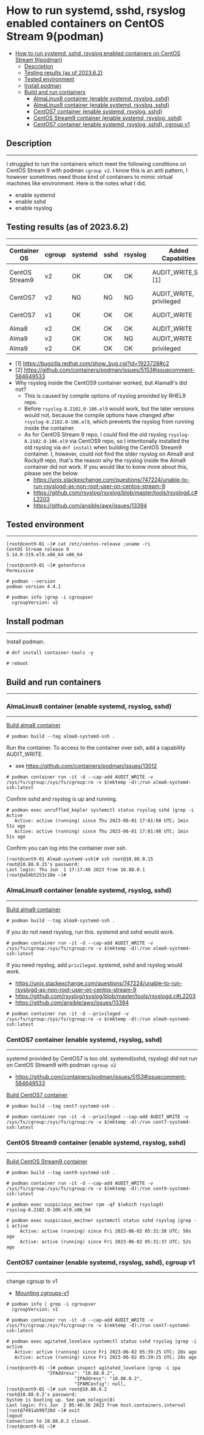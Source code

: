 # How to run systemd, sshd, rsyslog enabled containers on CentOS Stream 9(podman)

- [How to run systemd, sshd, rsyslog enabled containers on CentOS Stream 9(podman)](#how-to-run-systemd-sshd-rsyslog-enabled-containers-on-centos-stream-9podman)
  - [Description](#description)
  - [Testing results (as of 2023.6.2)](#testing-results-as-of-202362)
  - [Tested environment](#tested-environment)
  - [Install podman](#install-podman)
  - [Build and run containers](#build-and-run-containers)
    - [AlmaLinux8 container (enable systemd, rsyslog, sshd)](#almalinux8-container-enable-systemd-rsyslog-sshd)
    - [AlmaLinux9 container (enable systemd, rsyslog, sshd)](#almalinux9-container-enable-systemd-rsyslog-sshd)
    - [CentOS7 container (enable systemd, rsyslog, sshd)](#centos7-container-enable-systemd-rsyslog-sshd)
    - [CentOS Stream9 container (enable systemd, rsyslog, sshd)](#centos-stream9-container-enable-systemd-rsyslog-sshd)
    - [CentOS7 container (enable systemd, rsyslog, sshd), cgroup v1](#centos7-container-enable-systemd-rsyslog-sshd-cgroup-v1)

## Description
---

I struggled to run the containers which meet the following conditions on CentOS Stream 9 with podman `cgroup v2`.
I know this is an anti pattern, I however sometimes need those kind of containers to mimic virtual machines like environment.
Here is the notes what I did.

- enable systemd
- enable sshd
- enable rsyslog

## Testing results (as of 2023.6.2)
---

| Container OS   | cgroup | systemd | sshd | rsyslog | Added Capabiities       | Note               |
| -------------- | ------ | ------- | ---- | ------- | ----------------------- | ------------------ |
| CentOS Stream9 | v2     | OK      | OK   | OK      | AUDIT_WRITE,See [1]            | install old rsyslog |
| CentOS7        | v2     | NG      | NG   | NG      | AUDIT_WRITE, privileged | See [2]            |
| CentOS7        | v1     | OK      | OK   | OK      | AUDIT_WRITE             | See [2]            |
| Alma8          | v2     | OK      | OK   | OK      | AUDIT_WRITE             | None               |
| Alma9          | v2     | OK      | OK   | NG      | AUDIT_WRITE             | None               |
| Alma9          | v2     | OK      | OK   | OK      | privileged              | None               |

- [1] https://bugzilla.redhat.com/show_bug.cgi?id=1923728#c2
- [2] https://github.com/containers/podman/issues/5153#issuecomment-584649533
- Why rsyslog inside the CentOS9 container worked, but Alama9's did not?
  - This is caused by compile options of rsyslog provided by RHEL9 repo. 
  - Before `rsyslog-8.2102.0-106.el9` would work, but the later versions would not, because the compile options have changed after `rsyslog-8.2102.0-106.el9`, which prevents the rsyslog from running inside the container.
  - As for CentOS Stream 9 repo, I could find the old rsyslog `rsyslog-8.2102.0-106.el9` via CentOS9 repo, so I intentionally installed the old rsyslog via `dnf install` when building the CentOS Stream9 container. I, however, could not find the older rsyslog on Alma9 and Rocky9 repo, that's the reason why the rsyslog inside the Alma9 container did not work. If you would like to konw more about this, please see the below.
    - https://unix.stackexchange.com/questions/747224/unable-to-run-rsyslogd-as-non-root-user-on-centos-stream-9
    - https://github.com/rsyslog/rsyslog/blob/master/tools/rsyslogd.c#L2203
    - https://github.com/ansible/awx/issues/13394

## Tested environment
---

```text
[root@cent9-01 ~]# cat /etc/centos-release ;uname -ri
CentOS Stream release 9
5.14.0-319.el9.x86_64 x86_64

[root@cent9-01 ~]# getenforce 
Permissive

# podman --version 
podman version 4.4.1

# podman info |grep -i cgroupver
  cgroupVersion: v2
```

## Install podman
---

Install podman.
```text
# dnf install container-tools -y
```

```text
# reboot
```

## Build and run containers
---

### AlmaLinux8 container (enable systemd, rsyslog, sshd)
---

[Build alma8 container](./Alma8-systemd-ssh/Dockerfile)
```text
# podman build --tag alma8-systemd-ssh .
```

Run the container. To access to the container over ssh, add a capability AUDIT_WRITE.
- see https://github.com/containers/podman/issues/13012
```text
# podman container run -it -d --cap-add AUDIT_WRITE -v /sys/fs/cgroup:/sys/fs/cgroup:ro -v $(mktemp -d):/run alma8-systemd-ssh:latest 
```

Confirm sshd and rsyslog is up and running.
```text
# podman exec unruffled_kepler systemctl status rsyslog sshd |grep -i Active
   Active: active (running) since Thu 2023-06-01 17:01:08 UTC; 1min 51s ago
   Active: active (running) since Thu 2023-06-01 17:01:08 UTC; 1min 51s ago
```

Confirm you can log into the container over ssh.
```text
[root@cent9-01 Alma8-systemd-ssh]# ssh root@10.88.0.15
root@10.88.0.15's password: 
Last login: Thu Jun  1 17:17:40 2023 from 10.88.0.1
[root@a54b5253c10e ~]# 
```

### AlmaLinux9 container (enable systemd, rsyslog, sshd)
---

[Build alma9 container](./Alma9-systemd-ssh/Dockerfile)
```text
# podman build --tag alma9-systemd-ssh .
```

If you do not need rsyslog, run this. systemd and sshd would work.
```text
# podman container run -it -d --cap-add AUDIT_WRITE -v /sys/fs/cgroup:/sys/fs/cgroup:ro -v $(mktemp -d):/run alma9-systemd-ssh:latest 
```

If you need rsyslog, add `privileged`. systemd, sshd and rsyslog would work.
- https://unix.stackexchange.com/questions/747224/unable-to-run-rsyslogd-as-non-root-user-on-centos-stream-9
- https://github.com/rsyslog/rsyslog/blob/master/tools/rsyslogd.c#L2203
- https://github.com/ansible/awx/issues/13394
```text
# podman container run -it -d --privileged -v /sys/fs/cgroup:/sys/fs/cgroup:ro -v $(mktemp -d):/run alma9-systemd-ssh:latest
```

### CentOS7 container (enable systemd, rsyslog, sshd)
---

systemd provided by CentOS7 is too old. 
systemd(sshd, rsyslog) did not run on CentOS Stream9 with podman `cgroup v2`
- https://github.com/containers/podman/issues/5153#issuecomment-584649533

[Build CentOS7 container](./Cent7-systemd-ssh/Dockerfile)
```text
# podman build --tag cent7-systemd-ssh .
```

```text
# podman container run -it -d --privileged --cap-add AUDIT_WRITE -v /sys/fs/cgroup:/sys/fs/cgroup:ro -v $(mktemp -d):/run cent7-systemd-ssh:latest
```

### CentOS Stream9 container (enable systemd, rsyslog, sshd)
---

[Build CentOS Stream9 container](./CentOS-Stream9-systemd-ssh/Dockerfile)

```text
# podman build --tag cent9-systemd-ssh .
```

```text
# podman container run -it -d --cap-add AUDIT_WRITE -v /sys/fs/cgroup:/sys/fs/cgroup:ro -v $(mktemp -d):/run cent9-systemd-ssh:latest
```

```text
# podman exec suspicious_meitner rpm -qf $(which rsyslogd)
rsyslog-8.2102.0-106.el9.x86_64

# podman exec suspicious_meitner systemctl status sshd rsyslog |grep -i active
     Active: active (running) since Fri 2023-06-02 05:31:38 UTC; 50s ago
     Active: active (running) since Fri 2023-06-02 05:31:37 UTC; 52s ago
```

### CentOS7 container (enable systemd, rsyslog, sshd), cgroup v1
---

change cgroup to v1
- [Mounting cgroups-v1](https://access.redhat.com/documentation/en-us/red_hat_enterprise_linux/9/html-single/managing_monitoring_and_updating_the_kernel/index#proc_mounting-cgroups-v1_assembly_using-cgroupfs-to-manually-manage-cgroups)

```text
# podman info | grep -i cgroupver
  cgroupVersion: v1
```

```text
# podman container run -it -d --cap-add AUDIT_WRITE -v /sys/fs/cgroup:/sys/fs/cgroup:ro -v $(mktemp -d):/run cent7-systemd-ssh:latest
```

```text
# podman exec agitated_lovelace systemctl status sshd rsyslog |grep -i active
   Active: active (running) since Fri 2023-06-02 05:39:25 UTC; 28s ago
   Active: active (running) since Fri 2023-06-02 05:39:25 UTC; 28s ago
```

```text
[root@cent9-01 ~]# podman inspect agitated_lovelace |grep -i ipa
               "IPAddress": "10.88.0.2",
                         "IPAddress": "10.88.0.2",
                         "IPAMConfig": null,
[root@cent9-01 ~]# ssh root@10.88.0.2
root@10.88.0.2's password:
System is booting up. See pam_nologin(8)
Last login: Fri Jun  2 05:40:36 2023 from host.containers.internal
[root@7491ab99720d ~]# exit
logout
Connection to 10.88.0.2 closed.
[root@cent9-01 ~]#
```